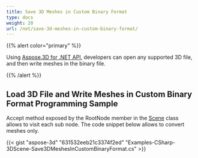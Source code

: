 ```yaml
---
title: Save 3D Meshes in Custom Binary Format
type: docs
weight: 20
url: /net/save-3d-meshes-in-custom-binary-format/
---
```


{{% alert color="primary" %}}

Using [Aspose.3D for .NET API](https://products.aspose.com/3d/net), developers can open any supported 3D file, and then write meshes in the binary file.

{{% /alert %}}
## **Load 3D File and Write Meshes in Custom Binary Format Programming Sample**
Accept method exposed by the RootNode member in the [Scene](https://apireference.aspose.com/3d/net/aspose.threed/scene) class allows to visit each sub node. The code snippet below allows to convert meshes only.

{{< gist "aspose-3d" "631532eeb21c3374f2ed" "Examples-CSharp-3DScene-Save3DMeshesInCustomBinaryFormat.cs" >}}
